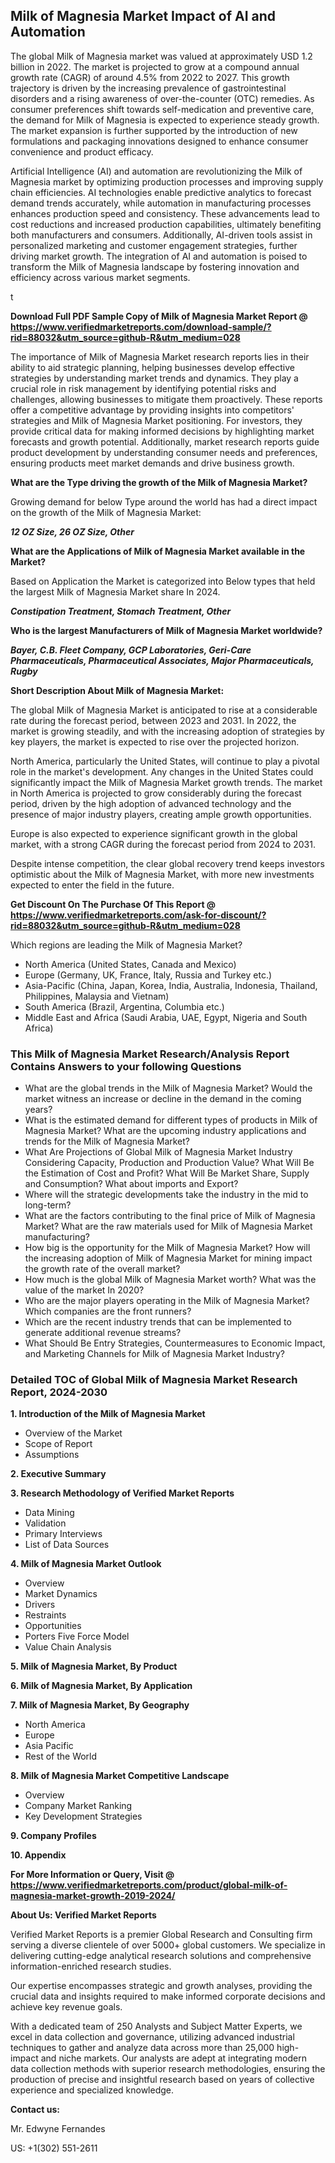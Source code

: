 <h2>Milk of Magnesia Market Impact of AI and Automation</h2><p>The global Milk of Magnesia market was valued at approximately USD 1.2 billion in 2022. The market is projected to grow at a compound annual growth rate (CAGR) of around 4.5% from 2022 to 2027. This growth trajectory is driven by the increasing prevalence of gastrointestinal disorders and a rising awareness of over-the-counter (OTC) remedies. As consumer preferences shift towards self-medication and preventive care, the demand for Milk of Magnesia is expected to experience steady growth. The market expansion is further supported by the introduction of new formulations and packaging innovations designed to enhance consumer convenience and product efficacy.</p><p>Artificial Intelligence (AI) and automation are revolutionizing the Milk of Magnesia market by optimizing production processes and improving supply chain efficiencies. AI technologies enable predictive analytics to forecast demand trends accurately, while automation in manufacturing processes enhances production speed and consistency. These advancements lead to cost reductions and increased production capabilities, ultimately benefiting both manufacturers and consumers. Additionally, AI-driven tools assist in personalized marketing and customer engagement strategies, further driving market growth. The integration of AI and automation is poised to transform the Milk of Magnesia landscape by fostering innovation and efficiency across various market segments.</p>t</p><p id="" class=""><strong>Download Full PDF Sample Copy of Milk of Magnesia Market Report @ <a href="https://www.verifiedmarketreports.com/download-sample/?rid=88032&utm_source=github-R&utm_medium=028" target="_blank">https://www.verifiedmarketreports.com/download-sample/?rid=88032&utm_source=github-R&utm_medium=028</a></strong></p><p>The importance of&nbsp;Milk of Magnesia Market research reports lies in their ability to aid strategic planning, helping businesses develop effective strategies by understanding market trends and dynamics. They play a crucial role in risk management by identifying potential risks and challenges, allowing businesses to mitigate them proactively. These reports offer a competitive advantage by providing insights into competitors' strategies and Milk of Magnesia Market positioning. For investors, they provide critical data for making informed decisions by highlighting market forecasts and growth potential. Additionally, market research reports guide product development by understanding consumer needs and preferences, ensuring products meet market demands and drive business growth.</p><p><strong>What are the&nbsp;Type driving the growth of the Milk of Magnesia Market?</strong></p><p id="" class="">Growing demand for below Type around the world has had a direct impact on the growth of the Milk of Magnesia Market:</p><em><strong>12 OZ Size, 26 OZ Size, Other</strong></em></p><strong>What are the&nbsp;Applications&nbsp;of Milk of Magnesia Market available in the Market?</strong></p><p id="" class="">Based on Application the Market is categorized into Below types that held the largest Milk of Magnesia Market share In 2024.</p><em><strong>Constipation Treatment, Stomach Treatment, Other</strong></em></p><strong>Who is the largest Manufacturers of Milk of Magnesia Market worldwide?</strong></p><p><em><strong>Bayer, C.B. Fleet Company, GCP Laboratories, Geri-Care Pharmaceuticals, Pharmaceutical Associates, Major Pharmaceuticals, Rugby</strong></em></p><p id="" class=""><strong>Short Description About Milk of Magnesia Market:</strong></p><p>The global Milk of Magnesia Market is anticipated to rise at a considerable rate during the forecast period, between 2023 and 2031. In 2022, the market is growing steadily, and with the increasing adoption of strategies by key players, the market is expected to rise over the projected horizon.</p><p>North America, particularly the United States, will continue to play a pivotal role in the market's development. Any changes in the United States could significantly impact the Milk of Magnesia Market growth trends. The market in North America is projected to grow considerably during the forecast period, driven by the high adoption of advanced technology and the presence of major industry players, creating ample growth opportunities.</p><p>Europe is also expected to experience significant growth in the global market, with a strong CAGR during the forecast period from 2024 to 2031.</p><p>Despite intense competition, the clear global recovery trend keeps investors optimistic about the Milk of Magnesia Market, with more new investments expected to enter the field in the future.</p><p id="" class=""><strong>Get Discount On The Purchase Of This Report @ <a href="https://www.verifiedmarketreports.com/ask-for-discount/?rid=88032&utm_source=github-R&utm_medium=028" target="_blank">https://www.verifiedmarketreports.com/ask-for-discount/?rid=88032&utm_source=github-R&utm_medium=028</a></strong></p>Which regions are leading the Milk of Magnesia Market?</p><ul><li>North America (United States, Canada and Mexico)</li><li>Europe (Germany, UK, France, Italy, Russia and Turkey etc.)</li><li>Asia-Pacific (China, Japan, Korea, India, Australia, Indonesia, Thailand, Philippines, Malaysia and Vietnam)</li><li>South America (Brazil, Argentina, Columbia etc.)</li><li>Middle East and Africa (Saudi Arabia, UAE, Egypt, Nigeria and South Africa)</li></ul><h3 id="" class="">This Milk of Magnesia Market Research/Analysis Report Contains Answers to your following Questions</h3><ul><li>What are the global trends in the Milk of Magnesia Market? Would the market witness an increase or decline in the demand in the coming years?</li><li>What is the estimated demand for different types of products in Milk of Magnesia Market? What are the upcoming industry applications and trends for the Milk of Magnesia Market?</li><li>What Are Projections of Global Milk of Magnesia Market Industry Considering Capacity, Production and Production Value? What Will Be the Estimation of Cost and Profit? What Will Be Market Share, Supply and Consumption? What about imports and Export?</li><li>Where will the strategic developments take the industry in the mid to long-term?</li><li>What are the factors contributing to the final price of Milk of Magnesia Market? What are the raw materials used for Milk of Magnesia Market manufacturing?</li><li>How big is the opportunity for the Milk of Magnesia Market? How will the increasing adoption of Milk of Magnesia Market for mining impact the growth rate of the overall market?</li><li>How much is the global Milk of Magnesia Market worth? What was the value of the market In 2020?</li><li>Who are the major players operating in the Milk of Magnesia Market? Which companies are the front runners?</li><li>Which are the recent industry trends that can be implemented to generate additional revenue streams?</li><li>What Should Be Entry Strategies, Countermeasures to Economic Impact, and Marketing Channels for Milk of Magnesia Market Industry?</li></ul><h3 id="" class="">Detailed TOC of Global Milk of Magnesia Market Research Report, 2024-2030</h3><p id="" class=""><strong>1. Introduction of the Milk of Magnesia Market</strong></p><ul><li>Overview of the Market</li><li>Scope of Report</li><li>Assumptions</li></ul><p id="" class=""><strong>2. Executive Summary</strong></p><p id="" class=""><strong>3. Research Methodology of Verified Market Reports</strong></p><ul><li>Data Mining</li><li>Validation</li><li>Primary Interviews</li><li>List of Data Sources</li></ul><p id="" class=""><strong>4. Milk of Magnesia Market Outlook</strong></p><ul><li>Overview</li><li>Market Dynamics</li><li>Drivers</li><li>Restraints</li><li>Opportunities</li><li>Porters Five Force Model</li><li>Value Chain Analysis</li></ul><p id="" class=""><strong>5. Milk of Magnesia Market, By Product</strong></p><p id="" class=""><strong>6. Milk of Magnesia Market, By Application</strong></p><p id="" class=""><strong>7. Milk of Magnesia Market, By Geography</strong></p><ul><li>North America</li><li>Europe</li><li>Asia Pacific</li><li>Rest of the World</li></ul><p id="" class=""><strong>8. Milk of Magnesia Market Competitive Landscape</strong></p><ul><li>Overview</li><li>Company Market Ranking</li><li>Key Development Strategies</li></ul><p id="" class=""><strong>9. Company Profiles</strong></p><p id="" class=""><strong>10. Appendix</strong></p><p id="" class=""><strong>For More Information or Query, Visit @ <a href="https://www.verifiedmarketreports.com/product/global-milk-of-magnesia-market-growth-2019-2024/" target="_blank">https://www.verifiedmarketreports.com/product/global-milk-of-magnesia-market-growth-2019-2024/</a></strong></p><p id="" class=""><strong>About Us: Verified Market Reports</strong></p><p id="" class="">Verified Market Reports is a premier Global Research and Consulting firm serving a diverse clientele of over 5000+ global customers. We specialize in delivering cutting-edge analytical research solutions and comprehensive information-enriched research studies.</p><p id="" class="">Our expertise encompasses strategic and growth analyses, providing the crucial data and insights required to make informed corporate decisions and achieve key revenue goals.</p><p id="" class="">With a dedicated team of 250 Analysts and Subject Matter Experts, we excel in data collection and governance, utilizing advanced industrial techniques to gather and analyze data across more than 25,000 high-impact and niche markets. Our analysts are adept at integrating modern data collection methods with superior research methodologies, ensuring the production of precise and insightful research based on years of collective experience and specialized knowledge.</p><p id="" class=""><strong>Contact us:</strong></p><p id="" class="">Mr. Edwyne Fernandes</p><p id="" class="">US: +1(302) 551-2611</p>